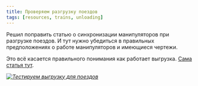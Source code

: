 ```yaml
---
title: Проверяем разгрузку поездов
tags: [resources, trains, unloading]
---
```


Решил поправить статью о синхронизации манипуляторов при разгрузке поездов. И тут нужно убедиться в правильных предположениях о работе манипуляторов и имеющиеся чертежи.

<!-- truncate -->

Это всё касается правильного понимания как работает выгрузка. [Сама статья тут](pathname:///LoadingAndUnloadingTrains/SyncUnloading).

[*![Тестируем выгрузку для поездов](http://img.youtube.com/vi/tvv_Oarf9n0/0.jpg)*](https://youtube.com/shorts/tvv_Oarf9n0)
